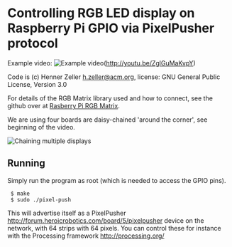 Controlling RGB LED display on Raspberry Pi GPIO via PixelPusher protocol
=========================================================================

Example video: ![Example video][vid](http://youtu.be/ZglGuMaKvpY)


Code is (c) Henner Zeller <h.zeller@acm.org>,
license: GNU General Public License, Version 3.0

For details of the RGB Matrix library used and how to connect,
see the github over at [Rasberry Pi RGB Matrix][rgb-matrix-lib].

We are using four boards are daisy-chained 'around the corner', see
beginning of the video.

![Chaining multiple displays][matrix64]

Running
-------
Simply run the program as root (which is needed to access the GPIO pins).

     $ make
     $ sudo ./pixel-push

This will advertise itself as a
PixelPusher <http://forum.heroicrobotics.com/board/5/pixelpusher> device
on the network, with 64 strips with 64 pixels. You can control these for instance
with the Processing framework <http://processing.org/>

[rgb-matrix-lib]: https://github.com/hzeller/rpi-rgb-led-matrix
[matrix64]: https://github.com/hzeller/rpi-matrix-pixelpusher/raw/master/img/chained-64x64.jpg
[vid]: https://github.com/hzeller/rpi-matrix-pixelpusher/raw/master/img/video.png
